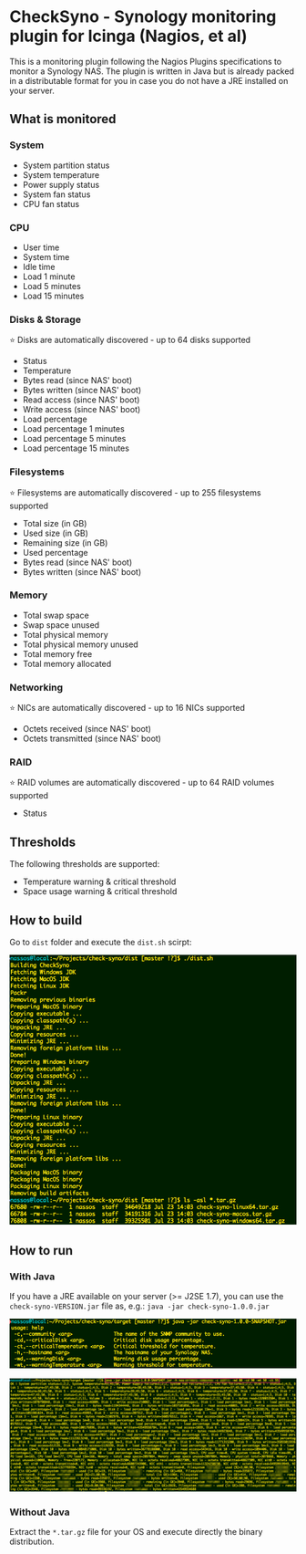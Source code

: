 # CheckSyno - Synology monitoring plugin for Icinga (Nagios, et al)
This is a monitoring plugin following the Nagios Plugins specifications
to monitor a Synology NAS. The plugin is written in Java but is already
packed in a distributable format for you in case you do not have a JRE
installed on your server.

## What is monitored
### System
* System partition status
* System temperature
* Power supply status
* System fan status
* CPU fan status

### CPU
* User time
* System time
* Idle time
* Load 1 minute
* Load 5 minutes
* Load 15 minutes

### Disks & Storage
:star: Disks are automatically discovered - up to 64 disks supported
* Status
* Temperature
* Bytes read (since NAS' boot)
* Bytes written (since NAS' boot)
* Read access (since NAS' boot)
* Write access (since NAS' boot)
* Load percentage
* Load percentage 1 minutes
* Load percentage 5 minutes
* Load percentage 15 minutes

### Filesystems
:star: Filesystems are automatically discovered - up to 255 filesystems supported
* Total size (in GB)
* Used size (in GB)
* Remaining size (in GB)
* Used percentage
* Bytes read (since NAS' boot)
* Bytes written (since NAS' boot)

### Memory
* Total swap space
* Swap space unused
* Total physical memory
* Total physical memory unused
* Total memory free
* Total memory allocated

### Networking
:star: NICs are automatically discovered - up to 16 NICs supported
* Octets received (since NAS' boot)
* Octets transmitted (since NAS' boot)

### RAID
:star: RAID volumes are automatically discovered - up to 64 RAID volumes supported
* Status

## Thresholds
The following thresholds are supported:
* Temperature warning & critical threshold
* Space usage warning & critical threshold

## How to build
Go to `dist` folder and execute the `dist.sh` scirpt:

![](doc/dist.png)

## How to run
### With Java
If you have a JRE available on your server (>= J2SE 1.7), you can use the
`check-syno-VERSION.jar` file as, e.g.: `java -jar check-syno-1.0.0.jar`

![](doc/javarun1.png)

![](doc/javarun2.png)

### Without Java
Extract the `*.tar.gz` file for your OS and execute directly the binary
distribution.